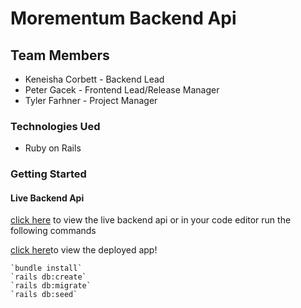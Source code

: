 # Morementum Backend Api

## Team Members
- Keneisha Corbett - Backend Lead
- Peter Gacek - Frontend Lead/Release Manager 
- Tyler Farhner - Project Manager
### Technologies Ued
 - Ruby on Rails 
### Getting Started
#### Live Backend Api
[click here](https://morementum-api.herokuapp.com/todos) to view the live backend api
or in your code editor run the following commands

[click here]()to view the deployed app!

    `bundle install`
    `rails db:create`
    `rails db:migrate`
    `rails db:seed`

